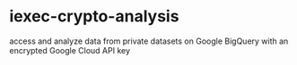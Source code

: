 # iexec-crypto-analysis
 access and analyze data from private datasets on Google BigQuery with an encrypted Google Cloud API key
